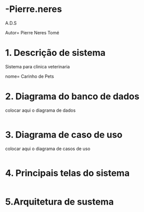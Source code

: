 # -Pierre.neres
A.D.S

Autor= Pierre Neres Tomé

# 1. Descrição de sistema 

Sistema para clinica veterinaria

nome= Carinho de Pets

# 2. Diagrama do banco de dados

colocar aqui o diagrama de dados

![]()

# 3. Diagrama de caso de uso

colocar aqui o diagrama de casos de uso

![]()

# 4. Principais telas do sistema 

![]()

# 5.Arquitetura de sustema

![]()
